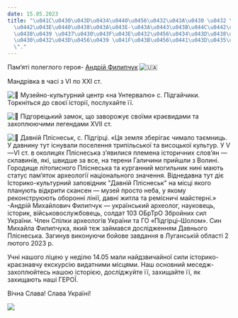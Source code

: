 ```yaml
---
date: 15.05.2023
title: "\u041C\u0430\u043D\u0434\u0440\u0456\u0432\u043A\u0430 \u0432 \u0456\u0441\
  \u0442\u043E\u0440\u0438\u043A\u043E-\u043A\u0443\u043B\u044C\u0442\u0443\u0440\u043D\
  \u0438\u0439 \u0437\u0430\u043F\u043E\u0432\u0456\u0434\u043D\u0438\u043A \"\u0414\
  \u0430\u0432\u043D\u0456\u0439 \u041F\u043B\u0456\u0441\u043D\u0435\u0441\u044C\u043A\
  \"."
---
```

Пам‘яті полеглого героя-
[Андрій Филипчук](https://www.facebook.com/groups/33427370676/user/100011523700929/?__cft__[0]=AZVr9Io2CdtyrJ8OMmMUGpe4-OmLSvtSIoHo1mrIHBPiIzJn5rQGgEb0dgxykXmkfgBe-qi3_v21krHIaoLIJ6WXvazwVdjCO6LIHy-8YfFhIdYTBAL4KrkzNpeZ0PYZ-mJVp-W7zQjFaDumou20Rl71zonUGVy6ER99Nj8jick7oQ_Grtq-s4BrpZ88uBBekCA&__tn__=-]K-R)
![🇺🇦](https://static.xx.fbcdn.net/images/emoji.php/v9/tf2/1/16/1f1fa_1f1e6.png)

Мандрівка в часі з VI по XXI ст.

![🔷](https://static.xx.fbcdn.net/images/emoji.php/v9/tf1/1/16/1f537.png)
Музейно-культурний центр «на Унтервалю» с. Підгайчики. Торкніться до своєї історії, послухайте її.

![🔷](https://static.xx.fbcdn.net/images/emoji.php/v9/tf1/1/16/1f537.png)
Підгорецький замок, що заворожує своїми краєвидами та захоплюючими легендами XVII ст.

![🔷](https://static.xx.fbcdn.net/images/emoji.php/v9/tf1/1/16/1f537.png)
Давній Пліснеськ, с. Підгірці. «Ця земля зберігає чимало таємниць. У давнину тут існували поселення трипільської та висоцької культур. У V—VІ ст. в околицях Пліснеська з’явилися племена історичних слов’ян — склавинів, які, швидше за все, на терени Галичини прийшли з Волині. Городище літописного Пліснеська та курганний могильник нині мають статус пам’яток археології національного значення. Віднедавна тут діє Історико-культурний заповідник "Давній Пліснеськ" на місці якого планують відкрити скансен — музей просто неба, у якому реконструюють оборонні лінії, давні житла та ремісничі майстерні.» -Андрій Михайлович Филипчук — український археолог, науковець, історик, військовослужбовець, солдат 103 ОБрТрО Збройних сил України. Член Спілки археологів України та ГО «Підгірці–Шолом». Син Михайла Филипчука, який теж займався дослідженням Давнього Пліснеська. Загинув виконуючи бойове завдання в Луганській області 2 лютого 2023 р.

Учні нашого ліцею у неділю 14.05 мали найдзвичайної сили історико-краєзнавчу екскурсію видатними місцями. Наш основний меседж-захоплюйтесь нашою історією, досліджуйте її, захищайте її, як захищають наші ГЕРОЇ.

Вічна Слава! Слава Україні!

![](/files/мандрівка-в-історико-підгайчики.png)